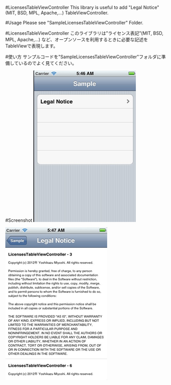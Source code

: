 #LicensesTableViewController
This library is useful to add "Legal Notice"(MIT, BSD, MPL, Apache,...) TableViewController.


#Usage
Please see "SampleLicensesTableViewController" Folder.


#LicensesTableViewController
このライブラリは”ライセンス表記”(MIT, BSD, MPL, Apache,…) など、オープンソースを利用するときに必要な記述をTableViewで表現します。

#使い方
サンプルコードを"SampleLicensesTableViewController"フォルダに準備しているのでよく見てください。


#Screenshot
![screenshot1](https://github.com/yoshikazum/SampleLicensesTableViewController/raw/master/licensestableview1.jpg)

![screenshot2](https://github.com/yoshikazum/SampleLicensesTableViewController/raw/master/licensestableview2.jpg)
